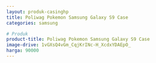 ```yaml
---
layout: produk-casinghp
title: Poliwag Pokemon Samsung Galaxy S9 Case
categories: samsung

# Produk
product-title: Poliwag Pokemon Samsung Galaxy S9 Case
image-drive: 1vGXsQ4vGm_CqjKrINc-H_XcdxYDAEpO_
harga: 90000
---
```

